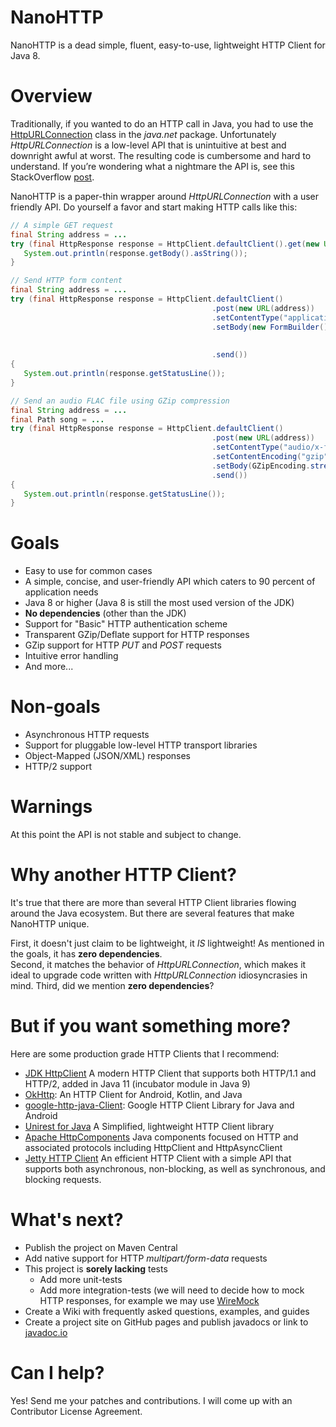 NanoHTTP
========

NanoHTTP is a dead simple, fluent, easy-to-use, lightweight HTTP Client for Java 8.

Overview
==========

Traditionally, if you wanted to do an HTTP call in Java, you had to use the [HttpURLConnection](https://docs.oracle.com/javase/8/docs/api/java/net/HttpURLConnection.html) class in the *java.net* package. Unfortunately *HttpURLConnection* is a low-level API that is unintuitive at best and downright awful at worst. The resulting code is cumbersome and hard to understand. If you’re wondering what a nightmare the API is, see this StackOverflow [post](https://stackoverflow.com/questions/2793150/how-to-use-java-net-urlconnection-to-fire-and-handle-http-requests/2793153#2793153).

NanoHTTP is a paper-thin wrapper around *HttpURLConnection* with a user friendly API. Do yourself a favor and start making HTTP calls like this:

```java
// A simple GET request
final String address = ...
try (final HttpResponse response = HttpClient.defaultClient().get(new URL(address)).send()){
   System.out.println(response.getBody().asString());
}
```
```java
// Send HTTP form content
final String address = ...
try (final HttpResponse response = HttpClient.defaultClient()
                                             .post(new URL(address))
                                             .setContentType("application/x-www-form-urlencoded")
                                             .setBody(new FormBuilder().encode("param1", "value1")
                                                                       .encode("param2", "value2")
                                                                       .build())
                                             .send())
{
   System.out.println(response.getStatusLine());
}
```
```java
// Send an audio FLAC file using GZip compression
final String address = ...
final Path song = ...
try (final HttpResponse response = HttpClient.defaultClient()
                                             .post(new URL(address))
                                             .setContentType("audio/x-flac; rate=16000")
                                             .setContentEncoding("gzip")
                                             .setBody(GZipEncoding.stream(() -> Files.newInputStream(song)))
                                             .send())
{
   System.out.println(response.getStatusLine());
}

```

Goals
=====

- Easy to use for common cases
- A simple, concise, and user-friendly API which caters to 90 percent of application needs
- Java 8 or higher (Java 8 is still the most used version of the JDK)
- **No dependencies** (other than the JDK)
- Support for "Basic" HTTP authentication scheme
- Transparent GZip/Deflate support for HTTP responses
- GZip support for HTTP *PUT* and *POST* requests
- Intuitive error handling
- And more...

Non-goals
=========
- Asynchronous HTTP requests
- Support for pluggable low-level HTTP transport libraries
- Object-Mapped (JSON/XML) responses
- HTTP/2 support

Warnings
========
At this point the API is not stable and subject to change.

Why another HTTP Client?
========================
It's true that there are more than several HTTP Client libraries flowing around the Java ecosystem. But there are several features that make NanoHTTP unique.

First, it doesn't just claim to be lightweight, it *IS* lightweight! As mentioned in the goals, it has **zero dependencies**.  
Second, it matches the behavior of *HttpURLConnection*, which makes it ideal to upgrade code written with *HttpURLConnection* idiosyncrasies in mind.
Third, did we mention **zero dependencies**?

But if you want something more?
===============================
Here are some production grade HTTP Clients that I recommend:
- [JDK HttpClient](https://docs.oracle.com/en/java/javase/11/docs/api/java.net.http/java/net/http/HttpClient.html) A modern HTTP Client that supports both HTTP/1.1 and HTTP/2, added in Java 11 (incubator module in Java 9) 
- [OkHttp](https://square.github.io/okhttp/): An HTTP Client for Android, Kotlin, and Java
- [google-http-java-Client](https://googleapis.github.io/google-http-java-Client/): Google HTTP Client Library for Java and Android
- [Unirest for Java](http://kong.github.io/unirest-java/) A Simplified, lightweight HTTP Client library
- [Apache HttpComponents](https://hc.apache.org/index.html) Java components focused on HTTP and associated protocols including HttpClient and HttpAsyncClient
- [Jetty HTTP Client](https://www.eclipse.org/jetty/documentation/current/http-client-api.html) An efficient HTTP Client with a simple API that supports both asynchronous,  non-blocking, as well as synchronous, and blocking requests.

What's next?
============
- Publish the project on Maven Central
- Add native support for HTTP <i>multipart/form-data</i> requests
- This project is **sorely lacking** tests
    - Add more unit-tests
    - Add more integration-tests (we will need to decide how to mock HTTP responses, for example we may use [WireMock](https://github.com/tomakehurst/wiremock)
- Create a Wiki with frequently asked questions, examples, and guides
- Create a project site on GitHub pages and publish javadocs or link to [javadoc.io](https://www.javadoc.io/)

Can I help?
===========
Yes! Send me your patches and contributions. I will come up with an Contributor License Agreement. 